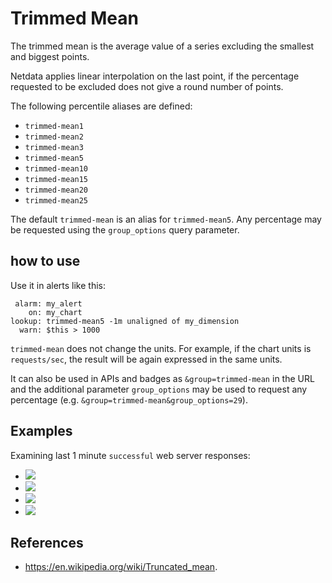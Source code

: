 <!--
title: "Trimmed Mean"
sidebar_label: "Trimmed Mean"
description: "Use trimmed-mean in API queries and health entities to find the average value from a sample, eliminating any unwanted spikes in the returned metrics."
custom_edit_url: https://github.com/netdata/netdata/edit/master/web/api/queries/trimmed_mean/README.md
learn_status: "Published"
learn_topic_type: "References"
learn_rel_path: "Developers/Web/Api/Queries"
-->

# Trimmed Mean

The trimmed mean is the average value of a series excluding the smallest and biggest points.

Netdata applies linear interpolation on the last point, if the percentage requested to be excluded does not give a
round number of points.

The following percentile aliases are defined:

- `trimmed-mean1`
- `trimmed-mean2`
- `trimmed-mean3`
- `trimmed-mean5`
- `trimmed-mean10`
- `trimmed-mean15`
- `trimmed-mean20`
- `trimmed-mean25`

The default `trimmed-mean` is an alias for `trimmed-mean5`.
Any percentage may be requested using the `group_options` query parameter.

## how to use

Use it in alerts like this:

```
 alarm: my_alert
    on: my_chart
lookup: trimmed-mean5 -1m unaligned of my_dimension
  warn: $this > 1000
```

`trimmed-mean` does not change the units. For example, if the chart units is `requests/sec`, the result
will be again expressed in the same units. 

It can also be used in APIs and badges as `&group=trimmed-mean` in the URL and the additional parameter `group_options`
may be used to request any percentage (e.g. `&group=trimmed-mean&group_options=29`).

## Examples

Examining last 1 minute `successful` web server responses:

-   ![](https://registry.my-netdata.io/api/v1/badge.svg?chart=web_log_nginx.response_statuses&options=unaligned&dimensions=success&group=min&after=-60&label=min)
-   ![](https://registry.my-netdata.io/api/v1/badge.svg?chart=web_log_nginx.response_statuses&options=unaligned&dimensions=success&group=average&after=-60&label=average)
-   ![](https://registry.my-netdata.io/api/v1/badge.svg?chart=web_log_nginx.response_statuses&options=unaligned&dimensions=success&group=trimmed-mean5&after=-60&label=trimmed-mean5&value_color=orange)
-   ![](https://registry.my-netdata.io/api/v1/badge.svg?chart=web_log_nginx.response_statuses&options=unaligned&dimensions=success&group=max&after=-60&label=max)

## References

-   <https://en.wikipedia.org/wiki/Truncated_mean>.
